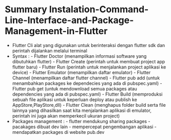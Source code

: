# Summary Instalation-Command-Line-Interface-and-Package-Management-in-Flutter
- Flutter Cli alat yang digunakan untuk berinteraksi dengan flutter sdk dan perintah dijalankan melalui terminal
- Syntax : - Flutter Doctor (menampilkan informasi software yang dibutuhkan flutter)
           - Flutter Create (perintah untuk membuat project app flutter baru)
           - Flutter Run (perintah untuk menjalankan project aplikasi ke device)
           - Flutter Emulator (menampilkan daftar emulator)
           - Flutter Channel (menampilkan daftar flutter channel)
           - Flutter pub add (untuk menambahkan packages ke dependecies yang ada di pubspec.yaml)
           - Flutter pub get (untuk mendownload semua packages atau dependencies yang ada di pubspec.yaml)
           - Flutter Build (memproduksi sebuah file aplikasi untuk keperluan deploy atau publish ke AppStore,PlayStore,dll)
           - Flutter Clean (menghapus folder build serta file lainnya yang dihasilkan saat kita menjalankan aplikasi di emulator, perintah ini juga akan memperkecil ukuran project)
- Packages management : - flutter mendukung sharing packages
                        - pacakages dibuat dev lain
                        - mempercepat pengembangan aplikasi
                        - mendapatkan packages di website pub.dev